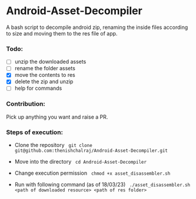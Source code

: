 # Android-Asset-Decompiler

A bash script to decompile android zip, renaming the inside files according to size and moving them to the res file of app.

### Todo:
- [ ] unzip the downloaded assets
- [ ] rename the folder assets
- [x] move the contents to res
- [x] delete the zip and unzip
- [ ] help for commands

### Contribution:
Pick up anything you want and raise a PR.

### Steps of execution:

* Clone the repository
``` git clone git@github.com:thenishchalraj/Android-Asset-Decompiler.git```

* Move into the directory
``` cd Android-Asset-Decompiler```

* Change execution permission
``` chmod +x asset_disassembler.sh```

* Run with following command (as of 18/03/23)
``` ./asset_disassembler.sh <path of downloaded resource> <path of res folder>```
